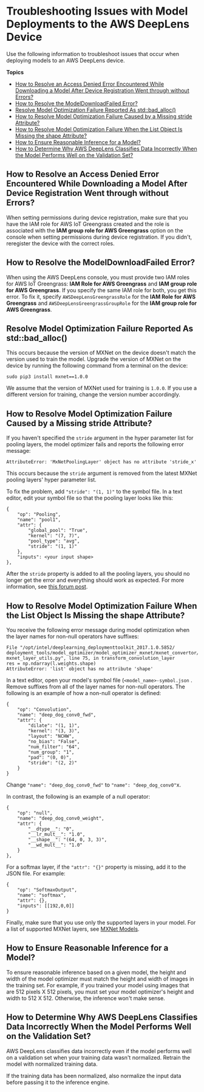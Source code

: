 # Troubleshooting Issues with Model Deployments to the AWS DeepLens Device<a name="troubleshooting-model-deployment"></a>

Use the following information to troubleshoot issues that occur when deploying models to an AWS DeepLens device\.

**Topics**
+ [How to Resolve an Access Denied Error Encountered While Downloading a Model After Device Registration Went through without Errors?](#troubleshooting-device-registration-11)
+ [How to Resolve the ModelDownloadFailed Error?](#troubleshooting-model-deployment-download)
+ [Resolve Model Optimization Failure Reported As std::bad\_alloc\(\)](#troubleshooting-model-deployment-1)
+ [How to Resolve Model Optimization Failure Caused by a Missing stride Attribute?](#troubleshooting-model-deployment-2)
+ [How to Resolve Model Optimization Failure When the List Object Is Missing the shape Attribute?](#troubleshooting-model-deployment-3)
+ [How to Ensure Reasonable Inference for a Model?](#troubleshooting-model-deployment-4)
+ [How to Determine Why AWS DeepLens Classifies Data Incorrectly When the Model Performs Well on the Validation Set?](#troubleshooting-model-deployment-5)

## How to Resolve an Access Denied Error Encountered While Downloading a Model After Device Registration Went through without Errors?<a name="troubleshooting-device-registration-11"></a>

When setting permissions during device registration, make sure that you have the IAM role for AWS IoT Greengrass created and the role is associated with the **IAM group role for AWS Greengrass** option on the console when setting permissions during device registration\. If you didn't, reregister the device with the correct roles\.

## How to Resolve the ModelDownloadFailed Error?<a name="troubleshooting-model-deployment-download"></a>

When using the AWS DeepLens console, you must provide two IAM roles for AWS IoT Greengrass: **IAM Role for AWS Greengrass** and **IAM group role for AWS Greengrass**\. If you specify the same IAM role for both, you get this error\. To fix it, specify `AWSDeepLensGreengrassRole` for the **IAM Role for AWS Greengrass** and `AWSDeepLensGreengrassGroupRole` for the **IAM group role for AWS Greengrass**\.

## Resolve Model Optimization Failure Reported As std::bad\_alloc\(\)<a name="troubleshooting-model-deployment-1"></a>

This occurs because the version of MXNet on the device doesn't match the version used to train the model\. Upgrade the version of MXNet on the device by running the following command from a terminal on the device: 

```
sudo pip3 install mxnet==1.0.0
```

We assume that the version of MXNet used for training is `1.0.0`\. If you use a different version for training, change the version number accordingly\.

## How to Resolve Model Optimization Failure Caused by a Missing stride Attribute?<a name="troubleshooting-model-deployment-2"></a>

If you haven't specified the `stride` argument in the hyper parameter list for pooling layers, the model optimizer fails and reports the following error message:

```
AttributeError: 'MxNetPoolingLayer' object has no attribute 'stride_x'
```

This occurs because the `stride` argument is removed from the latest MXNet pooling layers' hyper parameter list\.

To fix the problem, add `"stride": "(1, 1)"` to the symbol file\. In a text editor, edit your symbol file so that the pooling layer looks like this:

```
{
    "op": "Pooling",
    "name": "pool1",
    "attr": {
        "global_pool": "True",
        "kernel": "(7, 7)",
        "pool_type": "avg",
        "stride": "(1, 1)"
    },
    "inputs": <your input shape>
},
```

 After the `stride` property is added to all the pooling layers, you should no longer get the error and everything should work as expected\. For more information, see [this forum post](https://forums.aws.amazon.com/thread.jspa?threadID=271284&tstart=0)\. 

## How to Resolve Model Optimization Failure When the List Object Is Missing the shape Attribute?<a name="troubleshooting-model-deployment-3"></a>

You receive the following error message during model optimization when the layer names for non\-null operators have suffixes: 

```
File "/opt/intel/deeplearning_deploymenttoolkit_2017.1.0.5852/
deployment_tools/model_optimizer/model_optimizer_mxnet/mxnet_convertor/
mxnet_layer_utils.py", line 75, in transform_convolution_layer
res = np.ndarray(l.weights.shape)
AttributeError: 'list' object has no attribute 'shape'
```

In a text editor, open your model's symbol file \(`<model_name>-symbol.json` \. Remove suffixes from all of the layer names for non\-null operators\. The following is an example of how a non\-null operator is defined:

```
{
    "op": "Convolution",
    "name": "deep_dog_conv0_fwd",
    "attr": {
        "dilate": "(1, 1)",
        "kernel": "(3, 3)",
        "layout": "NCHW",
        "no_bias": "False",
        "num_filter": "64",
        "num_group": "1",
        "pad": "(0, 0)",
        "stride": "(2, 2)"
    }
}
```

Change `"name": "deep_dog_conv0_fwd"` to `"name": "deep_dog_conv0"`x\.

In contrast, the following is an example of a null operator:

```
{
    "op": "null",
    "name": "deep_dog_conv0_weight",
    "attr": {
        "__dtype__": "0",
        "__lr_mult__": "1.0",
        "__shape__": "(64, 0, 3, 3)",
        "__wd_mult__": "1.0"
    }
},
```

For a softmax layer, if the `"attr": "{}"` property is missing, add it to the JSON file\. For example:

```
{
    "op": "SoftmaxOutput",
    "name": "softmax",
    "attr": {},
    "inputs": [[192,0,0]]
}
```

Finally, make sure that you use only the supported layers in your model\. For a list of supported MXNet layers, see [MXNet Models](deeplens-supported-frameworks-mxnet.md)\.

## How to Ensure Reasonable Inference for a Model?<a name="troubleshooting-model-deployment-4"></a>

To ensure reasonable inference based on a given model, the height and width of the model optimizer must match the height and width of images in the training set\. For example, if you trained your model using images that are 512 pixels X 512 pixels, you must set your model optimizer's height and width to 512 X 512\. Otherwise, the inference won't make sense\.

## How to Determine Why AWS DeepLens Classifies Data Incorrectly When the Model Performs Well on the Validation Set?<a name="troubleshooting-model-deployment-5"></a>

AWS DeepLens classifies data incorrectly even if the model performs well on a validation set when your training data wasn't normalized\. Retrain the model with normalized training data\.

If the training data has been normalized, also normalize the input data before passing it to the inference engine\.